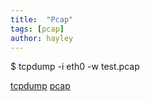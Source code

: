 ```yaml
---
title:  "Pcap"
tags: [pcap]
author: hayley
---
```



$ tcpdump -i eth0 -w test.pcap

[tcpdump](https://www.tcpdump.org/#old-releases)
[pcap](http://blog.naver.com/PostView.nhn?blogId=eleexpert&logNo=140099124066&parentCategoryNo=&categoryNo=66&viewDate=&isShowPopularPosts=false&from=postView)
